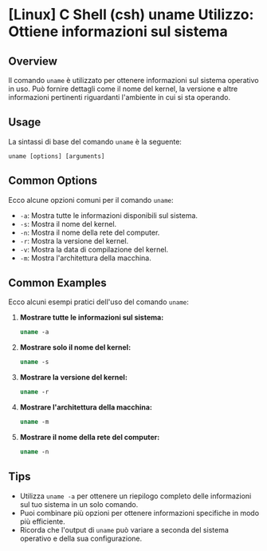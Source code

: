 # [Linux] C Shell (csh) uname Utilizzo: Ottiene informazioni sul sistema

## Overview
Il comando `uname` è utilizzato per ottenere informazioni sul sistema operativo in uso. Può fornire dettagli come il nome del kernel, la versione e altre informazioni pertinenti riguardanti l'ambiente in cui si sta operando.

## Usage
La sintassi di base del comando `uname` è la seguente:

```
uname [options] [arguments]
```

## Common Options
Ecco alcune opzioni comuni per il comando `uname`:

- `-a`: Mostra tutte le informazioni disponibili sul sistema.
- `-s`: Mostra il nome del kernel.
- `-n`: Mostra il nome della rete del computer.
- `-r`: Mostra la versione del kernel.
- `-v`: Mostra la data di compilazione del kernel.
- `-m`: Mostra l'architettura della macchina.

## Common Examples
Ecco alcuni esempi pratici dell'uso del comando `uname`:

1. **Mostrare tutte le informazioni sul sistema:**
   ```csh
   uname -a
   ```

2. **Mostrare solo il nome del kernel:**
   ```csh
   uname -s
   ```

3. **Mostrare la versione del kernel:**
   ```csh
   uname -r
   ```

4. **Mostrare l'architettura della macchina:**
   ```csh
   uname -m
   ```

5. **Mostrare il nome della rete del computer:**
   ```csh
   uname -n
   ```

## Tips
- Utilizza `uname -a` per ottenere un riepilogo completo delle informazioni sul tuo sistema in un solo comando.
- Puoi combinare più opzioni per ottenere informazioni specifiche in modo più efficiente.
- Ricorda che l'output di `uname` può variare a seconda del sistema operativo e della sua configurazione.
